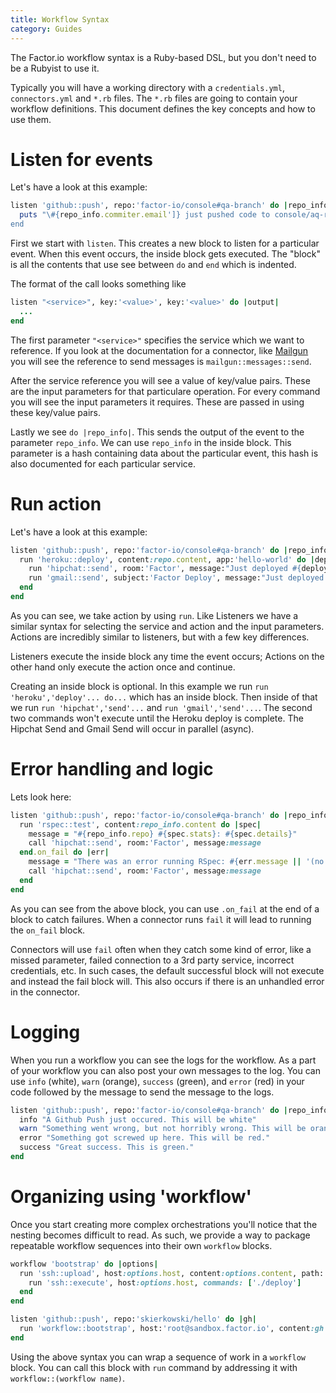 ```yaml
---
title: Workflow Syntax
category: Guides
---
```

The Factor.io workflow syntax is a Ruby-based DSL, but you don't need to be a Rubyist to use it.

Typically you will have a working directory with a `credentials.yml`, `connectors.yml` and `*.rb` files. The `*.rb` files are going to contain your workflow definitions. This document defines the key concepts and how to use them.

# Listen for events
Let's have a look at this example:

```ruby
listen 'github::push', repo:'factor-io/console#qa-branch' do |repo_info|
  puts "\#{repo_info.commiter.email']} just pushed code to console/aq-ready"
end
```

First we start with `listen`. This creates a new block to listen for a particular event. When this event occurs, the inside block gets executed. The "block" is all the contents that use see between `do` and `end` which is indented.

The format of the call looks something like

```ruby
listen "<service>", key:'<value>', key:'<value>' do |output|
  ...
end
```

The first parameter `"<service>"` specifies the service which we want to reference. If you look at the documentation for a connector, like [Mailgun](http://localhost:4567/connectors/mailgun.html) you will see the reference to send messages is `mailgun::messages::send`.

After the service reference you will see a value of key/value pairs. These are the input parameters for that particulare operation. For every command you will see the input parameters it requires. These are passed in using these key/value pairs.

Lastly we see `do |repo_info|`. This sends the output of the event to the parameter `repo_info`. We can use `repo_info` in the inside block. This parameter is a hash containing data about the particular event, this hash is also documented for each particular service.

# Run action
Let's have a look at this example:

```ruby
listen 'github::push', repo:'factor-io/console#qa-branch' do |repo_info|
  run 'heroku::deploy', content:repo.content, app:'hello-world' do |deploy|
    run 'hipchat::send', room:'Factor', message:"Just deployed #{deploy.version}"
    run 'gmail::send', subject:'Factor Deploy', message:"Just deployed #{deploy.version}", to:'eng@factor.io'
  end
end
```

As you can see, we take action by using `run`. Like Listeners we have a similar syntax for selecting the service and action and the input parameters. Actions are incredibly similar to listeners, but with a few key differences.

Listeners execute the inside block any time the event occurs; Actions on the other hand only execute the action once and continue.

Creating an inside block is optional. In this example we run `run 'heroku','deploy'... do...` which has an inside block. Then inside of that we run `run 'hipchat','send'...` and `run 'gmail','send'...`. The second two commands won't execute until the Heroku deploy is complete. The Hipchat Send and Gmail Send will occur in parallel (async).

# Error handling and logic
Lets look here:

```ruby
listen 'github::push', repo:'factor-io/console#qa-branch' do |repo_info|
  run 'rspec::test', content:repo_info.content do |spec|
    message = "#{repo_info.repo} #{spec.stats}: #{spec.details}"
    call 'hipchat::send', room:'Factor', message:message
  end.on_fail do |err|
    message = "There was an error running RSpec: #{err.message || '(no msg)'}"
    call 'hipchat::send', room:'Factor', message:message
  end
end
```

As you can see from the above block, you can use `.on_fail` at the end of a block to catch failures. When a connector runs `fail` it will lead to running the `on_fail` block. 

Connectors will use `fail` often when they catch some kind of error, like a missed parameter, failed connection to a 3rd party service, incorrect credentials, etc. In such cases, the default successful block will not execute and instead the fail block will. This also occurs if there is an unhandled error in the connector.


# Logging
When you run a workflow you can see the logs for the workflow. As a part of your workflow you can also post your own messages to the log. You can use `info` (white), `warn` (orange), `success` (green), and `error` (red) in your code followed by the message to send the message to the logs. 

```ruby
listen 'github::push', repo:'factor-io/console#qa-branch' do |repo_info|
  info "A Github Push just occured. This will be white"
  warn "Something went wrong, but not horribly wrong. This will be orange."
  error "Something got screwed up here. This will be red."
  success "Great success. This is green."
end
```

# Organizing using 'workflow'
Once you start creating more complex orchestrations you'll notice that the nesting becomes difficult to read. As such, we provide a way to package repeatable workflow sequences into their own `workflow` blocks. 

```ruby
workflow 'bootstrap' do |options|
  run 'ssh::upload', host:options.host, content:options.content, path:'/var/factor/app'
    run 'ssh::execute', host:options.host, commands: ['./deploy']
  end
end

listen 'github::push', repo:'skierkowski/hello' do |gh|
  run 'workflow::bootstrap', host:'root@sandbox.factor.io', content:gh.content
end
```

Using the above syntax you can wrap a sequence of work in a `workflow` block. You can call this block with `run` command by addressing it with `workflow::(workflow name)`.

